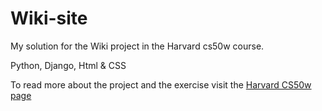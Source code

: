 # Wiki-site
My solution for the Wiki project in the Harvard cs50w course. 

Python, Django, Html & CSS

To read more about the project and the exercise visit the [Harvard CS50w page](https://cs50.harvard.edu/web/2020/projects/1/wiki/)


